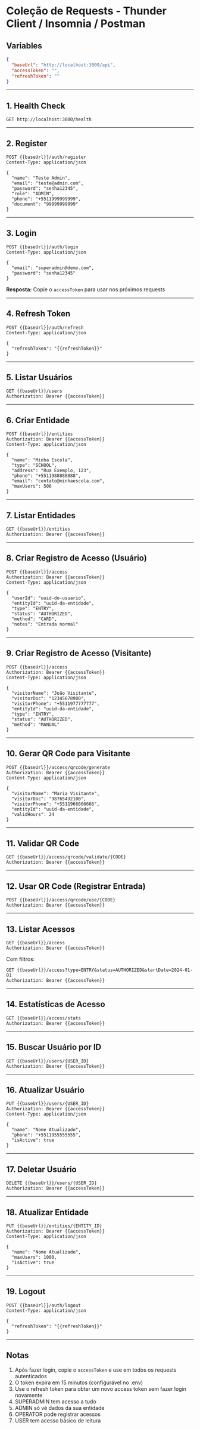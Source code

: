 # Coleção de Requests - Thunder Client / Insomnia / Postman

## Variables

```json
{
  "baseUrl": "http://localhost:3000/api",
  "accessToken": "",
  "refreshToken": ""
}
```

---

## 1. Health Check

```
GET http://localhost:3000/health
```

---

## 2. Register

```
POST {{baseUrl}}/auth/register
Content-Type: application/json

{
  "name": "Teste Admin",
  "email": "teste@admin.com",
  "password": "senha12345",
  "role": "ADMIN",
  "phone": "+5511999999999",
  "document": "99999999999"
}
```

---

## 3. Login

```
POST {{baseUrl}}/auth/login
Content-Type: application/json

{
  "email": "superadmin@demo.com",
  "password": "senha12345"
}
```

**Resposta:** Copie o `accessToken` para usar nos próximos requests

---

## 4. Refresh Token

```
POST {{baseUrl}}/auth/refresh
Content-Type: application/json

{
  "refreshToken": "{{refreshToken}}"
}
```

---

## 5. Listar Usuários

```
GET {{baseUrl}}/users
Authorization: Bearer {{accessToken}}
```

---

## 6. Criar Entidade

```
POST {{baseUrl}}/entities
Authorization: Bearer {{accessToken}}
Content-Type: application/json

{
  "name": "Minha Escola",
  "type": "SCHOOL",
  "address": "Rua Exemplo, 123",
  "phone": "+5511988888888",
  "email": "contato@minhaescola.com",
  "maxUsers": 500
}
```

---

## 7. Listar Entidades

```
GET {{baseUrl}}/entities
Authorization: Bearer {{accessToken}}
```

---

## 8. Criar Registro de Acesso (Usuário)

```
POST {{baseUrl}}/access
Authorization: Bearer {{accessToken}}
Content-Type: application/json

{
  "userId": "uuid-do-usuario",
  "entityId": "uuid-da-entidade",
  "type": "ENTRY",
  "status": "AUTHORIZED",
  "method": "CARD",
  "notes": "Entrada normal"
}
```

---

## 9. Criar Registro de Acesso (Visitante)

```
POST {{baseUrl}}/access
Authorization: Bearer {{accessToken}}
Content-Type: application/json

{
  "visitorName": "João Visitante",
  "visitorDoc": "12345678900",
  "visitorPhone": "+5511977777777",
  "entityId": "uuid-da-entidade",
  "type": "ENTRY",
  "status": "AUTHORIZED",
  "method": "MANUAL"
}
```

---

## 10. Gerar QR Code para Visitante

```
POST {{baseUrl}}/access/qrcode/generate
Authorization: Bearer {{accessToken}}
Content-Type: application/json

{
  "visitorName": "Maria Visitante",
  "visitorDoc": "98765432100",
  "visitorPhone": "+5511966666666",
  "entityId": "uuid-da-entidade",
  "validHours": 24
}
```

---

## 11. Validar QR Code

```
GET {{baseUrl}}/access/qrcode/validate/{CODE}
Authorization: Bearer {{accessToken}}
```

---

## 12. Usar QR Code (Registrar Entrada)

```
POST {{baseUrl}}/access/qrcode/use/{CODE}
Authorization: Bearer {{accessToken}}
```

---

## 13. Listar Acessos

```
GET {{baseUrl}}/access
Authorization: Bearer {{accessToken}}
```

Com filtros:
```
GET {{baseUrl}}/access?type=ENTRY&status=AUTHORIZED&startDate=2024-01-01
Authorization: Bearer {{accessToken}}
```

---

## 14. Estatísticas de Acesso

```
GET {{baseUrl}}/access/stats
Authorization: Bearer {{accessToken}}
```

---

## 15. Buscar Usuário por ID

```
GET {{baseUrl}}/users/{USER_ID}
Authorization: Bearer {{accessToken}}
```

---

## 16. Atualizar Usuário

```
PUT {{baseUrl}}/users/{USER_ID}
Authorization: Bearer {{accessToken}}
Content-Type: application/json

{
  "name": "Nome Atualizado",
  "phone": "+5511955555555",
  "isActive": true
}
```

---

## 17. Deletar Usuário

```
DELETE {{baseUrl}}/users/{USER_ID}
Authorization: Bearer {{accessToken}}
```

---

## 18. Atualizar Entidade

```
PUT {{baseUrl}}/entities/{ENTITY_ID}
Authorization: Bearer {{accessToken}}
Content-Type: application/json

{
  "name": "Nome Atualizado",
  "maxUsers": 1000,
  "isActive": true
}
```

---

## 19. Logout

```
POST {{baseUrl}}/auth/logout
Content-Type: application/json

{
  "refreshToken": "{{refreshToken}}"
}
```

---

## Notas

1. Após fazer login, copie o `accessToken` e use em todos os requests autenticados
2. O token expira em 15 minutos (configurável no .env)
3. Use o refresh token para obter um novo access token sem fazer login novamente
4. SUPERADMIN tem acesso a tudo
5. ADMIN só vê dados da sua entidade
6. OPERATOR pode registrar acessos
7. USER tem acesso básico de leitura
